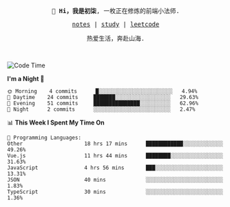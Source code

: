 <p align="center">
  <samp>
    <span><strong>👋 Hi，我是初柒</strong>,</span>
    <span>一枚正在修炼的前端小法师.</span>
  </samp>
</p>

<p align="center">
  <samp>
    <a href="https://www.wolai.com/dec-seven/wyPFvMTwAcD9muc6RMfThB">notes</a> |
    <a href="https://github.com/dec-seven/fe-study">study</a> |
    <a href="https://leetcode.cn/u/dec-seven/">leetcode</a>
  </samp>
</p>
<p align="center">
  <samp>
    <span>热爱生活，奔赴山海.</span>
  </samp>
</p>
<br>

<!--START_SECTION:waka-->
![Code Time](http://img.shields.io/badge/Code%20Time-267%20hrs%2016%20mins-blue)

**I'm a Night 🦉** 

```text
🌞 Morning    4 commits      █░░░░░░░░░░░░░░░░░░░░░░░░   4.94% 
🌆 Daytime    24 commits     ███████░░░░░░░░░░░░░░░░░░   29.63% 
🌃 Evening    51 commits     ███████████████░░░░░░░░░░   62.96% 
🌙 Night      2 commits      ░░░░░░░░░░░░░░░░░░░░░░░░░   2.47%

```


📊 **This Week I Spent My Time On** 

```text
💬 Programming Languages: 
Other                    18 hrs 17 mins      ████████████░░░░░░░░░░░░░   49.26% 
Vue.js                   11 hrs 44 mins      ████████░░░░░░░░░░░░░░░░░   31.63% 
JavaScript               4 hrs 56 mins       ███░░░░░░░░░░░░░░░░░░░░░░   13.31% 
JSON                     40 mins             ░░░░░░░░░░░░░░░░░░░░░░░░░   1.83% 
TypeScript               30 mins             ░░░░░░░░░░░░░░░░░░░░░░░░░   1.36%

```


<!--END_SECTION:waka-->

